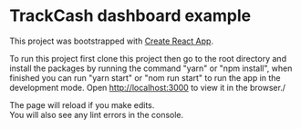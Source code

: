 # TrackCash dashboard example

This project was bootstrapped with [Create React App](https://github.com/facebook/create-react-app).

To run this project first clone this project then go to the root directory and install the packages by running the command "yarn" or "npm install", when finished you can run "yarn start" or "nom run start" to run the app in the development mode.
Open [http://localhost:3000](http://localhost:3000) to view it in the browser./

The page will reload if you make edits.\
You will also see any lint errors in the console.
